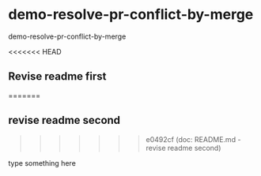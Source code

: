 # demo-resolve-pr-conflict-by-merge

demo-resolve-pr-conflict-by-merge

<<<<<<< HEAD
## Revise readme first
=======
## revise readme second
>>>>>>> e0492cf (doc: README.md - revise readme second)

type something here
